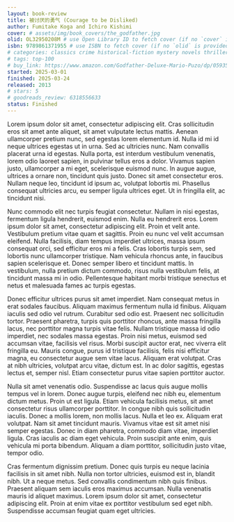 ```yaml
---
layout: book-review
title: 被讨厌的勇气 (Courage to be Disliked)
author: Fumitake Koga and Ichiro Kishimi
cover: # assets/img/book_covers/the_godfather.jpg
olid: OL32950208M # use Open Library ID to fetch cover (if no `cover` is provided)
isbn: 9789861371955 # use ISBN to fetch cover (if no `olid` is provided, dashes are optional)
# categories: classics crime historical-fiction mystery novels thriller
# tags: top-100
# buy_link: https://www.amazon.com/Godfather-Deluxe-Mario-Puzo/dp/0593542592
started: 2025-03-01
finished: 2025-03-24
released: 2013
# stars: 5
# goodreads_review: 6318556633
status: Finished
---
```


Lorem ipsum dolor sit amet, consectetur adipiscing elit. Cras sollicitudin eros sit amet ante aliquet, sit amet vulputate lectus mattis. Aenean ullamcorper pretium nunc, sed egestas lorem elementum id. Nulla id mi id neque ultrices egestas ut in urna. Sed ac ultricies nunc. Nam convallis placerat urna id egestas. Nulla porta, est interdum vestibulum venenatis, lorem odio laoreet sapien, in pulvinar tellus eros a dolor. Vivamus sapien justo, ullamcorper a mi eget, scelerisque euismod nunc. In augue augue, ultrices a ornare non, tincidunt quis justo. Donec sit amet consectetur eros. Nullam neque leo, tincidunt id ipsum ac, volutpat lobortis mi. Phasellus consequat ultricies arcu, eu semper ligula ultrices eget. Ut in fringilla elit, ac tincidunt nisi.

Nunc commodo elit nec turpis feugiat consectetur. Nullam in nisi egestas, fermentum ligula hendrerit, euismod enim. Nulla eu hendrerit eros. Lorem ipsum dolor sit amet, consectetur adipiscing elit. Proin et velit ante. Vestibulum pretium vitae quam et sagittis. Proin eu nunc vel velit accumsan eleifend. Nulla facilisis, diam tempus imperdiet ultrices, massa ipsum consequat orci, sed efficitur eros mi a felis. Cras lobortis turpis sem, sed lobortis nunc ullamcorper tristique. Nam vehicula rhoncus ante, in faucibus sapien scelerisque et. Donec semper libero et tincidunt mattis. In vestibulum, nulla pretium dictum commodo, risus nulla vestibulum felis, at tincidunt massa mi in odio. Pellentesque habitant morbi tristique senectus et netus et malesuada fames ac turpis egestas.

Donec efficitur ultrices purus sit amet imperdiet. Nam consequat metus in erat sodales faucibus. Aliquam maximus fermentum nulla id finibus. Aliquam iaculis sed odio vel rutrum. Curabitur sed odio est. Praesent nec sollicitudin tortor. Praesent pharetra, turpis quis porttitor rhoncus, ante massa fringilla lacus, nec porttitor magna turpis vitae felis. Nullam tristique massa id odio imperdiet, nec sodales massa egestas. Proin nisi metus, euismod sed accumsan vitae, facilisis vel risus. Morbi suscipit auctor erat, nec viverra elit fringilla eu. Mauris congue, purus id tristique facilisis, felis nisi efficitur magna, eu consectetur augue sem vitae lacus. Aliquam erat volutpat. Cras at nibh ultricies, volutpat arcu vitae, dictum est. In ac dolor sagittis, egestas lectus et, semper nisl. Etiam consectetur purus vitae sapien porttitor auctor.

Nulla sit amet venenatis odio. Suspendisse ac lacus quis augue mollis tempus vel in lorem. Donec augue turpis, eleifend nec nibh eu, elementum dictum metus. Proin ut est ligula. Etiam vehicula facilisis metus, sit amet consectetur risus ullamcorper porttitor. In congue nibh quis sollicitudin iaculis. Donec a mollis lorem, non mollis lacus. Nulla et leo ex. Aliquam erat volutpat. Nam sit amet tincidunt mauris. Vivamus vitae est sit amet nisi semper egestas. Donec in diam pharetra, commodo diam vitae, imperdiet ligula. Cras iaculis ac diam eget vehicula. Proin suscipit ante enim, quis vehicula mi porta bibendum. Aliquam a diam porttitor, sollicitudin justo vitae, tempor odio.

Cras fermentum dignissim pretium. Donec quis turpis eu neque lacinia facilisis in sit amet nibh. Nulla non tortor ultricies, euismod est in, blandit nibh. Ut a neque metus. Sed convallis condimentum nibh quis finibus. Praesent aliquam sem iaculis eros maximus accumsan. Nulla venenatis mauris id aliquet maximus. Lorem ipsum dolor sit amet, consectetur adipiscing elit. Proin at enim vitae ex porttitor vestibulum sed eget nibh. Suspendisse accumsan feugiat quam eget ultricies.
